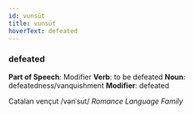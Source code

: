 ```yaml
---
id: vunsüt
title: vunsüt
hoverText: defeated
---
```


### defeated

**Part of Speech**: Modifier
**Verb**: to be defeated
**Noun**: defeatedness/vanquishment
**Modifier**: defeated

Catalan vençut /vənˈsut/
*Romance Language Family*